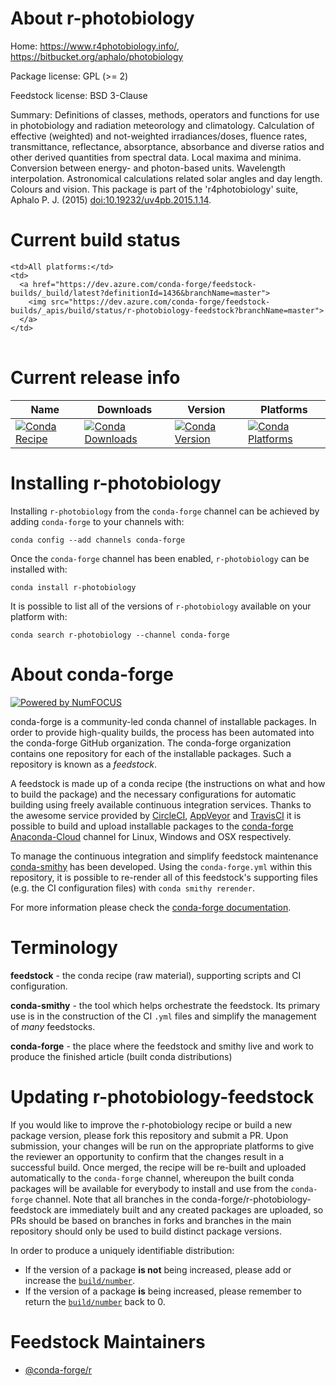 About r-photobiology
====================

Home: https://www.r4photobiology.info/, https://bitbucket.org/aphalo/photobiology

Package license: GPL (>= 2)

Feedstock license: BSD 3-Clause

Summary: Definitions of classes, methods, operators and functions for use in photobiology and radiation meteorology and climatology. Calculation of effective (weighted) and not-weighted irradiances/doses, fluence rates, transmittance, reflectance, absorptance, absorbance and diverse ratios and other derived quantities from spectral data. Local maxima and minima. Conversion between energy- and photon-based units. Wavelength interpolation. Astronomical calculations related solar angles and day length. Colours and vision. This package is part of the 'r4photobiology' suite, Aphalo P. J. (2015) <doi:10.19232/uv4pb.2015.1.14>.



Current build status
====================


<table><tr>
    
    <td>All platforms:</td>
    <td>
      <a href="https://dev.azure.com/conda-forge/feedstock-builds/_build/latest?definitionId=1436&branchName=master">
        <img src="https://dev.azure.com/conda-forge/feedstock-builds/_apis/build/status/r-photobiology-feedstock?branchName=master">
      </a>
    </td>
  </tr>
</table>

Current release info
====================

| Name | Downloads | Version | Platforms |
| --- | --- | --- | --- |
| [![Conda Recipe](https://img.shields.io/badge/recipe-r--photobiology-green.svg)](https://anaconda.org/conda-forge/r-photobiology) | [![Conda Downloads](https://img.shields.io/conda/dn/conda-forge/r-photobiology.svg)](https://anaconda.org/conda-forge/r-photobiology) | [![Conda Version](https://img.shields.io/conda/vn/conda-forge/r-photobiology.svg)](https://anaconda.org/conda-forge/r-photobiology) | [![Conda Platforms](https://img.shields.io/conda/pn/conda-forge/r-photobiology.svg)](https://anaconda.org/conda-forge/r-photobiology) |

Installing r-photobiology
=========================

Installing `r-photobiology` from the `conda-forge` channel can be achieved by adding `conda-forge` to your channels with:

```
conda config --add channels conda-forge
```

Once the `conda-forge` channel has been enabled, `r-photobiology` can be installed with:

```
conda install r-photobiology
```

It is possible to list all of the versions of `r-photobiology` available on your platform with:

```
conda search r-photobiology --channel conda-forge
```


About conda-forge
=================

[![Powered by NumFOCUS](https://img.shields.io/badge/powered%20by-NumFOCUS-orange.svg?style=flat&colorA=E1523D&colorB=007D8A)](http://numfocus.org)

conda-forge is a community-led conda channel of installable packages.
In order to provide high-quality builds, the process has been automated into the
conda-forge GitHub organization. The conda-forge organization contains one repository
for each of the installable packages. Such a repository is known as a *feedstock*.

A feedstock is made up of a conda recipe (the instructions on what and how to build
the package) and the necessary configurations for automatic building using freely
available continuous integration services. Thanks to the awesome service provided by
[CircleCI](https://circleci.com/), [AppVeyor](https://www.appveyor.com/)
and [TravisCI](https://travis-ci.org/) it is possible to build and upload installable
packages to the [conda-forge](https://anaconda.org/conda-forge)
[Anaconda-Cloud](https://anaconda.org/) channel for Linux, Windows and OSX respectively.

To manage the continuous integration and simplify feedstock maintenance
[conda-smithy](https://github.com/conda-forge/conda-smithy) has been developed.
Using the ``conda-forge.yml`` within this repository, it is possible to re-render all of
this feedstock's supporting files (e.g. the CI configuration files) with ``conda smithy rerender``.

For more information please check the [conda-forge documentation](https://conda-forge.org/docs/).

Terminology
===========

**feedstock** - the conda recipe (raw material), supporting scripts and CI configuration.

**conda-smithy** - the tool which helps orchestrate the feedstock.
                   Its primary use is in the construction of the CI ``.yml`` files
                   and simplify the management of *many* feedstocks.

**conda-forge** - the place where the feedstock and smithy live and work to
                  produce the finished article (built conda distributions)


Updating r-photobiology-feedstock
=================================

If you would like to improve the r-photobiology recipe or build a new
package version, please fork this repository and submit a PR. Upon submission,
your changes will be run on the appropriate platforms to give the reviewer an
opportunity to confirm that the changes result in a successful build. Once
merged, the recipe will be re-built and uploaded automatically to the
`conda-forge` channel, whereupon the built conda packages will be available for
everybody to install and use from the `conda-forge` channel.
Note that all branches in the conda-forge/r-photobiology-feedstock are
immediately built and any created packages are uploaded, so PRs should be based
on branches in forks and branches in the main repository should only be used to
build distinct package versions.

In order to produce a uniquely identifiable distribution:
 * If the version of a package **is not** being increased, please add or increase
   the [``build/number``](https://conda.io/docs/user-guide/tasks/build-packages/define-metadata.html#build-number-and-string).
 * If the version of a package **is** being increased, please remember to return
   the [``build/number``](https://conda.io/docs/user-guide/tasks/build-packages/define-metadata.html#build-number-and-string)
   back to 0.

Feedstock Maintainers
=====================

* [@conda-forge/r](https://github.com/conda-forge/r/)

